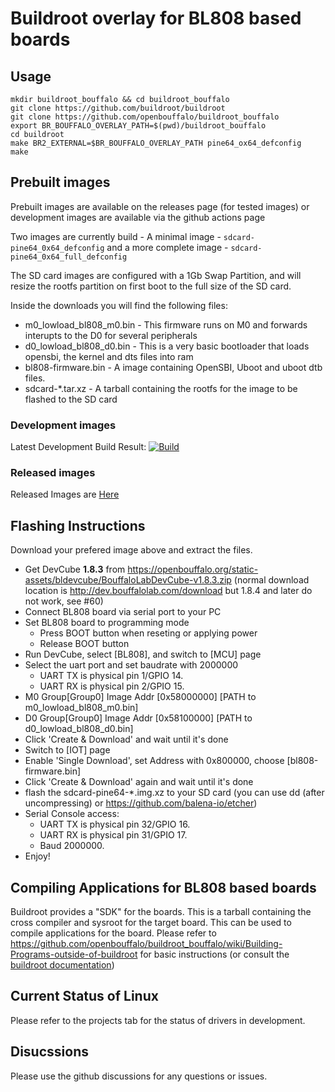 # Buildroot overlay for BL808 based boards

## Usage

```
mkdir buildroot_bouffalo && cd buildroot_bouffalo
git clone https://github.com/buildroot/buildroot
git clone https://github.com/openbouffalo/buildroot_bouffalo
export BR_BOUFFALO_OVERLAY_PATH=$(pwd)/buildroot_bouffalo
cd buildroot
make BR2_EXTERNAL=$BR_BOUFFALO_OVERLAY_PATH pine64_ox64_defconfig
make
```

## Prebuilt images

Prebuilt images are available on the releases page (for tested images) or development images are available via the github actions page

Two images are currently build - A minimal image - `sdcard-pine64_0x64_defconfig` and a more complete image - `sdcard-pine64_0x64_full_defconfig`

The SD card images are configured with a 1Gb Swap Partition, and will resize the rootfs partition on first boot to the full size of the SD card.

Inside the downloads you will find the following files:
* m0_lowload_bl808_m0.bin - This firmware runs on M0 and forwards interupts to the D0 for several peripherals
* d0_lowload_bl808_d0.bin - This is a very basic bootloader that loads opensbi, the kernel and dts files into ram
* bl808-firmware.bin - A image containing OpenSBI, Uboot and uboot dtb files. 
* sdcard-*.tar.xz - A tarball containing the rootfs for the image to be flashed to the SD card

### Development images
Latest Development Build Result:
[![Build](https://github.com/openbouffalo/buildroot_bouffalo/actions/workflows/buildroot.yml/badge.svg)](https://github.com/openbouffalo/buildroot_bouffalo/actions/workflows/buildroot.yml)

### Released images

Released Images are [Here](https://github.com/openbouffalo/buildroot_bouffalo/releases/latest)

## Flashing Instructions

Download your prefered image above and extract the files.

- Get DevCube **1.8.3** from https://openbouffalo.org/static-assets/bldevcube/BouffaloLabDevCube-v1.8.3.zip (normal download location is http://dev.bouffalolab.com/download but 1.8.4 and later do not work, see #60)
- Connect BL808 board via serial port to your PC
- Set BL808 board to programming mode
    + Press BOOT button when reseting or applying power
    + Release BOOT button
- Run DevCube, select [BL808], and switch to [MCU] page
- Select the uart port and set baudrate with 2000000
    + UART TX is physical pin 1/GPIO 14.
    + UART RX is physical pin 2/GPIO 15.
- M0 Group[Group0] Image Addr [0x58000000] [PATH to m0_lowload_bl808_m0.bin]
- D0 Group[Group0] Image Addr [0x58100000] [PATH to d0_lowload_bl808_d0.bin]
- Click 'Create & Download' and wait until it's done
- Switch to [IOT] page
- Enable 'Single Download', set Address with 0x800000, choose [bl808-firmware.bin]
- Click 'Create & Download' again and wait until it's done
- flash the sdcard-pine64-*.img.xz to your SD card (you can use dd (after uncompressing) or https://github.com/balena-io/etcher)
- Serial Console access:
    + UART TX is physical pin 32/GPIO 16.
    + UART RX is physical pin 31/GPIO 17.
    + Baud 2000000.
- Enjoy!

## Compiling Applications for BL808 based boards

Buildroot provides a "SDK" for the boards. This is a tarball containing the cross compiler and sysroot for the target board. This can be used to compile applications for the board. Please refer to https://github.com/openbouffalo/buildroot_bouffalo/wiki/Building-Programs-outside-of-buildroot for basic instructions (or consult the [buildroot documentation](https://buildroot.org/downloads/manual/using-buildroot-toolchain.txt))

## Current Status of Linux

Please refer to the projects tab for the status of drivers in development.

## Disucssions

Please use the github discussions for any questions or issues.
